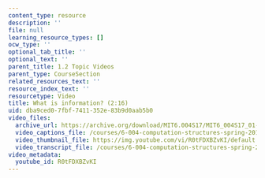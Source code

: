 ```yaml
---
content_type: resource
description: ''
file: null
learning_resource_types: []
ocw_type: ''
optional_tab_title: ''
optional_text: ''
parent_title: 1.2 Topic Videos
parent_type: CourseSection
related_resources_text: ''
resource_index_text: ''
resourcetype: Video
title: What is information? (2:16)
uid: dba9ced0-7fbf-7411-352e-83b9d0aab5b0
video_files:
  archive_url: https://archive.org/download/MIT6.004S17/MIT6_004S17_01-02-01_300k.mp4
  video_captions_file: /courses/6-004-computation-structures-spring-2017/53424a4449a958e0b0da255cd02ad769_R0tFDXBZvKI.vtt
  video_thumbnail_file: https://img.youtube.com/vi/R0tFDXBZvKI/default.jpg
  video_transcript_file: /courses/6-004-computation-structures-spring-2017/d5106bf5d204dc527b172358234a36ca_R0tFDXBZvKI.pdf
video_metadata:
  youtube_id: R0tFDXBZvKI
---
```

